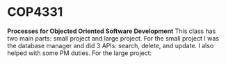 # COP4331
**Processes for Objected Oriented Software Development**
This class has two main parts: small project and large project. 
For the small project I was the database manager and did 3 APIs: search, delete, and update. I also helped with some PM duties.
For the large project: 
